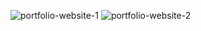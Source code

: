 ![portfolio-website-1](https://user-images.githubusercontent.com/85369490/160295276-c8d812de-d089-4ff3-82c8-ef1b809bd5fb.png)
![portfolio-website-2](https://user-images.githubusercontent.com/85369490/160295306-fe3a5f5c-a490-4dc9-b89a-dfc62119f7e2.png)
